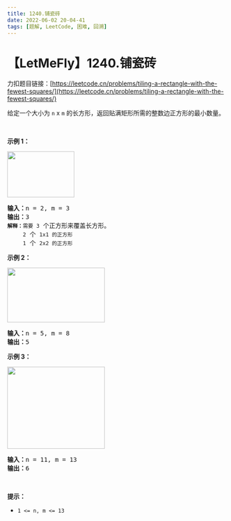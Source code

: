 ```yaml
---
title: 1240.铺瓷砖
date: 2022-06-02 20-04-41
tags: [题解, LeetCode, 困难, 回溯]
---
```


# 【LetMeFly】1240.铺瓷砖

力扣题目链接：[https://leetcode.cn/problems/tiling-a-rectangle-with-the-fewest-squares/](https://leetcode.cn/problems/tiling-a-rectangle-with-the-fewest-squares/)

<p>给定一个大小为&nbsp;<code>n</code>&nbsp;x&nbsp;<code>m</code>&nbsp;的长方形，返回贴满矩形所需的整数边正方形的最小数量。</p>

<p>&nbsp;</p>

<p><strong>示例 1：</strong></p>

<p><img alt="" src="https://assets.leetcode-cn.com/aliyun-lc-upload/uploads/2019/10/25/sample_11_1592.png" style="height: 106px; width: 154px;" /></p>

<pre>
<strong>输入：</strong>n = 2, m = 3
<strong>输出：</strong>3
<code><strong>解释：</strong>需要<strong> </strong>3</code> 个正方形来覆盖长方形。
<code>     2</code> 个 <code>1x1 的正方形</code>
<code>     1</code> 个 <code>2x2 的正方形</code></pre>

<p><strong>示例 2：</strong></p>

<p><img alt="" src="https://assets.leetcode-cn.com/aliyun-lc-upload/uploads/2019/10/25/sample_22_1592.png" style="height: 126px; width: 224px;" /></p>

<pre>
<strong>输入：</strong>n = 5, m = 8
<strong>输出：</strong>5
</pre>

<p><strong>示例 3：</strong></p>

<p><img alt="" src="https://assets.leetcode-cn.com/aliyun-lc-upload/uploads/2019/10/25/sample_33_1592.png" style="height: 189px; width: 224px;" /></p>

<pre>
<strong>输入：</strong>n = 11, m = 13
<strong>输出：</strong>6
</pre>

<p>&nbsp;</p>

<p><strong>提示：</strong></p>

<ul>
	<li><code>1 &lt;= n, m &lt;= 13</code></li>
</ul>


    